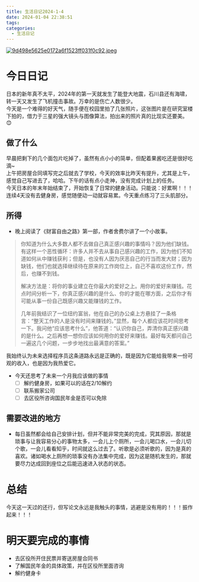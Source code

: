 ```yaml
---
title: 生活日记2024-1-4
date: 2024-01-04 22:38:51
tags:
categories:
  - 生活日记
---
```


[![9d498e5625e0172a6f1523ff031f0c92.jpeg](https://s1.imagehub.cc/images/2024/01/04/9d498e5625e0172a6f1523ff031f0c92.jpeg)](https://www.imagehub.cc/image/1ijnk0)

# 今日日记
日本的新年真不太平，2024年的第一天就发生了能登大地震，石川县还有海啸，转一天又发生了飞机撞击事故。万幸的是伤亡人数很少。  
今天是一个难得的好天气，随手便在校园里拍了几张照片，这张图片是在研究室楼下拍的，借力于三星的强大镜头与图像算法，拍出来的照片真的比现实还要美。😊

## 做了什么
早晨把剩下的几个面包片吃掉了，虽然有点小小的简单，但配着果酱吃还是很好吃滴~  
上午把房屋合同填写完之后就去了学校，今天的效率比昨天有提升，尤其是上午，感觉自己写进去了，哈哈。下午的话有点小走神，没有完成计划上的任务。  
今天日本的年末年始结束了，开始恢复了日常的健身活动。只能说：好累啊！！！连续4天没有去健身房，感觉随便动一动就容易累。今天重点练习了三头肌部分。

## 所得
- 晚上阅读了《财富自由之路》第一部，作者舍费尔讲了一个小故事。
> 你知道为什么大多数人都不去做自己真正感兴趣的事情吗？因为他们缺钱。有这样一个恶性循环：许多人并不去从事自己感兴趣的工作，因为他们不知道如何从中赚钱获利；但是，也没有人因为厌恶自己的行当而发大财；因为缺钱，他们也就选择继续待在原来的工作岗位上，自己不喜欢这份工作，然后，也赚不到钱。
> 
> 解决方法是：将你的事业建立在你最大的爱好之上。用你的爱好来赚钱。花点时间分析一下，你真正感兴趣的是什么、你的才能在哪方面，之后你才有可能从事一份自己既感兴趣又能赚钱的工作。
> 
> 几年前我结识了一位纽约富翁，他在自己的办公桌上方悬挂了一条格言：“整天工作的人是没有时间来赚钱的。”显然，每个人都应该花时间思考一下。我问他“应该思考什么”，他答道：“认识你自己，弄清你真正感兴趣的是什么。之后再想一想你应该如何用你的爱好来赚钱。最好每天都问自己一遍这几个问题，一步步地找出最满意的答案。”

我始终认为未来选择程序员这条道路永远是正确的，既是因为它能给我带来一份可观的收入，也是因为我热爱它。
- 今天还思考了未来一个月我应该做的事情
    - [ ] 解约健身房，如果可以的话在2/10解约
    - [ ] 联系搬家公司
    - [ ] 去区役所咨询国民年金是否可以免除

## 需要改进的地方
- 每日虽然都会给自己安排计划，但并不能非常完美的完成，究其原因，那就是琐事与让我容易分心的事物太多，一会儿上个厕所，一会儿喝口水，一会儿切个歌，一会儿看看知乎，时间就这么过去了。听歌是必须听歌的，因为是真的喜欢。诸如喝水上厕所的琐事没有办法集中完成，因为这是随机发生的，那就要尽力达成回到座位之后能迅速进入状态的状态。

# 总结
今天这一天过的还行，但写论文永远是我触头的事情，逃避是没有用的！！！振作起来！！！

# 明天要完成的事情
- 去区役所开住民票并寄送房屋合同书
- 了解国民年金的具体政策，并在区役所里面咨询
- 解约健身卡